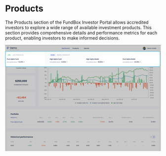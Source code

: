 # Products

The Products section of the FundBox Investor Portal allows accredited investors to explore a wide range of available investment products. This section provides comprehensive details and performance metrics for each product, enabling investors to make informed decisions.

![Products](../images/investor-products-menu.png)
